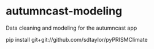 # autumncast-modeling
Data cleaning and modeling for the autumncast app


pip install git+git://github.com/sdtaylor/pyPRISMClimate
